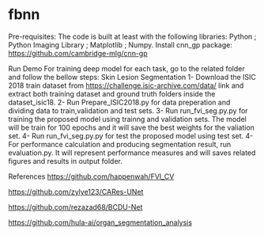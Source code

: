 # fbnn


Pre-requisites:
The code is built at least with the following libraries: Python ;  Python Imaging Library ; Matplotlib ; Numpy.
Install cnn_gp package: https://github.com/cambridge-mlg/cnn-gp

Run Demo
For training deep model for each task, go to the related folder and follow the bellow steps:
Skin Lesion Segmentation
1-	Download the ISIC 2018 train dataset from https://challenge.isic-archive.com/data/  link and extract both training dataset and ground truth folders inside the dataset_isic18.
2-	Run Prepare_ISIC2018.py for data preperation and dividing data to train,validation and test sets.
3-	Run run_fvi_seg.py.py for training the proposed model using trainng and validation sets. The model will be train for 100 epochs and it will save the best weights for the valiation set.
4-	Run run_fvi_seg.py.py for test the proposed model using test set.
4-  For performance calculation and producing segmentation result, run evaluation.py. It will represent performance measures and will saves related figures and results in output folder.

References
https://github.com/happenwah/FVI_CV

https://github.com/zylye123/CARes-UNet

https://github.com/rezazad68/BCDU-Net

https://github.com/hula-ai/organ_segmentation_analysis




